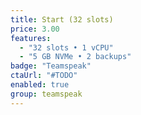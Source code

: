 ```yaml
---
title: Start (32 slots)
price: 3.00
features:
  - "32 slots • 1 vCPU"
  - "5 GB NVMe • 2 backups"
badge: "Teamspeak"
ctaUrl: "#TODO"
enabled: true
group: teamspeak
---
```

